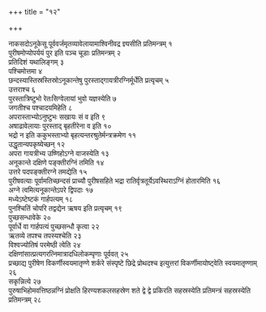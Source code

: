 +++
title = "१२"

+++



नाकसदोऽनूकेसू पूर्ववर्जमृतव्यावेलायामाश्विनीवद्र ज्ञ्यसीति प्रतिमन्त्रम् १  
पुरीषमोप्योपर्ययं पुर इति पञ्च चूडाः प्रतिमन्त्रम् २  
प्रतिदिशं यथालिङ्गम् ३  
पश्चिमोत्तमा ४  
छन्दस्यास्तिस्रस्तिस्रोऽनूकान्तेषु पुरस्ताद्गायत्रीरग्निर्मूर्धेति प्रत्यृचम् ५  
उत्तराश्च ६  
पुरस्तात्रिष्टुभो रेतःसिग्वेलायां भुवो यज्ञस्येति ७  
जगतीश्च पश्चादयमिहेति ८  
अपरास्ताभ्योऽनुष्टुभः सखायः सं व इति ९  
अषाढावेलायाः पुरस्ताद् बृहतीरेना व इति १०  
भद्रो न इति ककुभस्ताभ्यो बृहत्यन्तरश्रुतेर्मन्त्रक्रमेण ११  
उद्धृतान्यपकृष्येच्छन् १२  
अपरा गायत्रीभ्य उष्णिहोऽग्ने वाजस्येति १३  
अनूकान्ते दक्षिणे पङ्क्तीरग्निं तमिति १४  
उत्तरे पदपङ्क्तीरग्ने तमद्येति १५  
पुरीषवत्याः पूर्वामतिच्छन्दसं प्राच्यौ पुरीषसहिते भद्रा रातिर्वृत्रतूर्येऽवस्थिराऽग्निं होतारमिति १६  
अग्ने त्वमित्यनूकान्तेऽपरे द्विपदाः १७  
मध्येऽष्टेष्टकं गार्हपत्यम् १८  
पुनश्चितिं चोपरि तद्वद्येन ऋषय इति प्रत्यृचम् १९  
पुच्छसन्धावेके २०  
पूर्वार्धे वा गार्हपत्यं पुच्छसन्धौ कृत्वा २२  
ऋतव्ये तपश्च तपस्यश्चेति २३  
विश्वज्योतिषं परमेष्ठी त्वेति २४  
दक्षिणांसात्प्रत्यगरत्निमात्रादधिलोकम्पृणाः पूर्ववत् २५  
प्रच्छाद्य पुरीषेण विकर्णीस्वयमातृण्णे शर्करे संस्पृष्टे छिद्रे प्रोथदश्च इत्युत्तरां विकर्णीमायोष्ट्वेति स्वयमातृण्णाम् २६  
सकृन्नित्ये २७  
पुरुषाभिहोमवत्तिष्ठन्नग्निं प्रोक्षति हिरण्यशकलसहस्रेण शते द्वे द्वे प्रकिरति सहस्रस्येति प्रतिमन्त्रं सहस्रस्येति प्रतिमन्त्रम् २८  
  